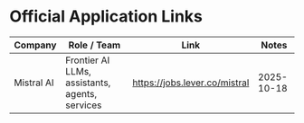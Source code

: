 # Official Application Links

| Company      | Role / Team              | Link                                           | Notes                     |
|-------------|--------------------------|-----------------------------------------------|---------------------------|
| Mistral AI      | Frontier AI LLMs, assistants, agents, services    | https://jobs.lever.co/mistral        | 2025-10-18         |
